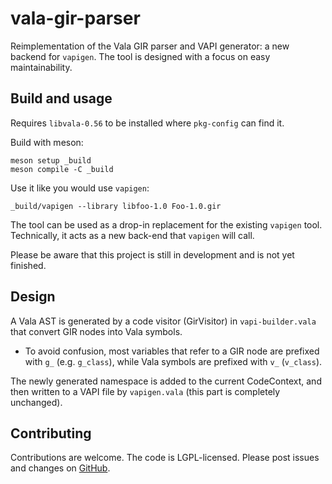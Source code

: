 # vala-gir-parser

Reimplementation of the Vala GIR parser and VAPI generator: a new backend for
`vapigen`. The tool is designed with a focus on easy maintainability.

## Build and usage

Requires `libvala-0.56` to be installed where `pkg-config` can find it.

Build with meson:

```
meson setup _build
meson compile -C _build
```

Use it like you would use `vapigen`:

```
_build/vapigen --library libfoo-1.0 Foo-1.0.gir
```

The tool can be used as a drop-in replacement for the existing `vapigen` tool.
Technically, it acts as a new back-end that `vapigen` will call.

Please be aware that this project is still in development and is not yet
finished.

## Design

A Vala AST is generated by a code visitor (GirVisitor) in `vapi-builder.vala`
that convert GIR nodes into Vala symbols.

* To avoid confusion, most variables that refer to a GIR node are prefixed with
  `g_` (e.g. `g_class`), while Vala symbols are prefixed with `v_` (`v_class`).

The newly generated namespace is added to the current CodeContext, and then
written to a VAPI file by `vapigen.vala` (this part is completely unchanged).

## Contributing

Contributions are welcome. The code is LGPL-licensed. Please post issues and
changes on [GitHub](https://github.com/jwharm/vala-gir-parser/).
